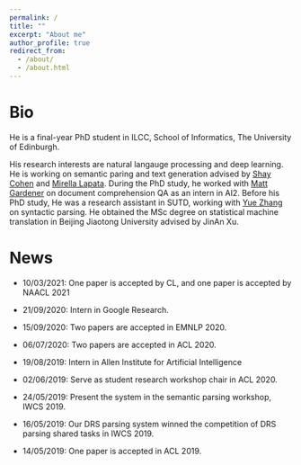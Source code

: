 ```yaml
---
permalink: /
title: ""
excerpt: "About me"
author_profile: true
redirect_from: 
  - /about/
  - /about.html
---
```


Bio
======
He is a final-year PhD student in ILCC, School of Informatics, The University of Edinburgh.

His research interests are natural langauge processing and deep learning. He is working on semantic paring and text generation advised by <a href="http://homepages.inf.ed.ac.uk/scohen/">Shay Cohen</a> and <a href="http://homepages.inf.ed.ac.uk/mlap/">Mirella Lapata</a>. During the PhD study, he worked with <a href="https://matt-gardner.github.io">Matt Gardener</a> on document comprehension QA as an intern in AI2. Before his PhD study, He was a research assistant in SUTD, working with <a href="https://frcchang.github.io">Yue Zhang</a> on syntactic parsing. He obtained the MSc degree on statistical machine translation in Beijing Jiaotong University advised by JinAn Xu.

News
======

* 10/03/2021: One paper is accepted by CL, and one paper is accepted by NAACL 2021
* 21/09/2020: Intern in Google Research.
* 15/09/2020: Two papers are accepted in EMNLP 2020.
* 06/07/2020: Two papers are accepted in ACL 2020.

* 19/08/2019: Intern in Allen Institute for Artificial Intelligence
* 02/06/2019: Serve as student research workshop chair in ACL 2020.
* 24/05/2019: Present the system in the semantic parsing workshop, IWCS 2019.
* 16/05/2019: Our DRS parsing system winned the competition of DRS parsing shared tasks in IWCS 2019.
* 14/05/2019: One paper is accepted in ACL 2019.
